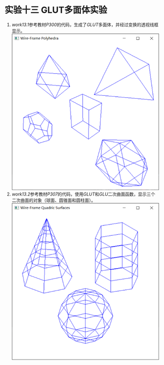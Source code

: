 # 实验十三 GLUT多面体实验
1. *work13.1*参考教材*P300*的代码，生成了*GLUT*多面体，并经过变换的透视线框显示。
![avatar](/袁新宇_20201060335/images/work13.1.png)
2. *work13.2*参考教材*P307*的代码，使用*GLUT*和*GLU*二次曲面函数，显示三个二次曲面的对象（球面、圆锥面和圆柱面）。
![avatar](/袁新宇_20201060335/images/work13.2.png)